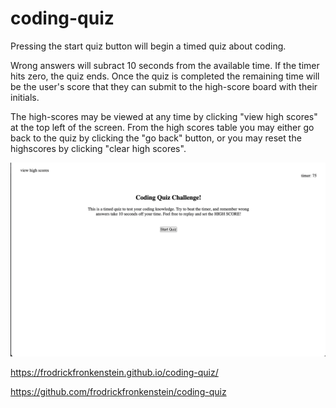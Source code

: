 # coding-quiz

Pressing the start quiz button will begin a timed quiz about coding.

Wrong answers will subract 10 seconds from the available time.  If the timer hits zero, the quiz ends.  Once the quiz is completed the remaining time will be the user's score that they can submit to the high-score board with their initials.

The high-scores may be viewed at any time by clicking "view high scores" at the top left of the screen.  From the high scores table you may either go back to the quiz by clicking the  "go back" button, or you may reset the highscores by clicking "clear high scores".

<img src="./assets/images/coding-quiz-screen-shot.png">

https://frodrickfronkenstein.github.io/coding-quiz/

https://github.com/frodrickfronkenstein/coding-quiz